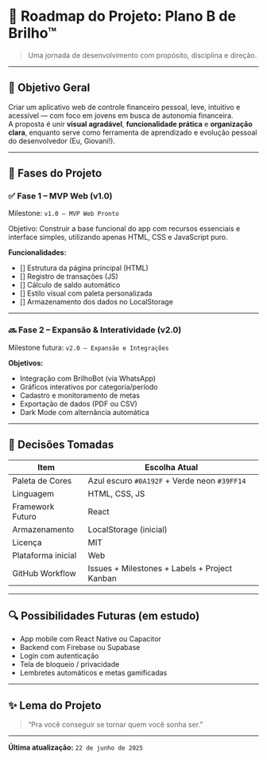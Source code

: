 # 📅 Roadmap do Projeto: Plano B de Brilho™

> Uma jornada de desenvolvimento com propósito, disciplina e direção.

---

## 🎯 Objetivo Geral

Criar um aplicativo web de controle financeiro pessoal, leve, intuitivo e acessível — com foco em jovens em busca de autonomia financeira.  
A proposta é unir **visual agradável**, **funcionalidade prática** e **organização clara**, enquanto serve como ferramenta de aprendizado e evolução pessoal do desenvolvedor (Eu, Giovani!).

---

## 🧱 Fases do Projeto

### ✅ Fase 1 – MVP Web (v1.0)
Milestone: `v1.0 – MVP Web Pronto`

Objetivo: Construir a base funcional do app com recursos essenciais e interface simples, utilizando apenas HTML, CSS e JavaScript puro.

**Funcionalidades:**
- [] Estrutura da página principal (HTML)
- [] Registro de transações (JS)
- [] Cálculo de saldo automático
- [] Estilo visual com paleta personalizada
- [] Armazenamento dos dados no LocalStorage

---

### 🔜 Fase 2 – Expansão & Interatividade (v2.0)
Milestone futura: `v2.0 – Expansão e Integrações`

**Objetivos:**
- Integração com BrilhoBot (via WhatsApp)
- Gráficos interativos por categoria/período
- Cadastro e monitoramento de metas
- Exportação de dados (PDF ou CSV)
- Dark Mode com alternância automática

---

## 🧠 Decisões Tomadas

| Item               | Escolha Atual                                 |
|--------------------|-----------------------------------------------|
| Paleta de Cores    | Azul escuro `#0A192F` + Verde neon `#39FF14`  |
| Linguagem          | HTML, CSS, JS                                 |
| Framework Futuro   | React                                         |
| Armazenamento      | LocalStorage (inicial)                        |
| Licença            | MIT                                           |
| Plataforma inicial | Web                                           |
| GitHub Workflow    | Issues + Milestones + Labels + Project Kanban | 

---

## 🔍 Possibilidades Futuras (em estudo)

- App mobile com React Native ou Capacitor
- Backend com Firebase ou Supabase
- Login com autenticação
- Tela de bloqueio / privacidade
- Lembretes automáticos e metas gamificadas

---

## ✨ Lema do Projeto

> “Pra você conseguir se tornar quem você sonha ser.”

---

**Última atualização:** `22 de junho de 2025`
